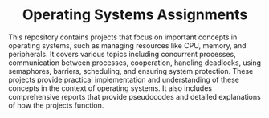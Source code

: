 <h1 align="center"> Operating Systems Assignments </h1>

This repository contains projects that focus on important concepts in operating systems, such as managing resources like CPU, memory, and peripherals. It covers various topics including concurrent processes, communication between processes, cooperation, handling deadlocks, using semaphores, barriers, scheduling, and ensuring system protection. These projects provide practical implementation and understanding of these concepts in the context of operating systems.
It also includes comprehensive reports that provide pseudocodes and detailed explanations of how the projects function. 
